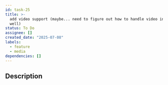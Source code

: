 ```yaml
---
id: task-25
title: >-
  add video support (maybe... need to figure out how to handle video inputs as
  well)
status: To Do
assignee: []
created_date: "2025-07-08"
labels:
  - feature
  - media
dependencies: []
---
```


## Description
